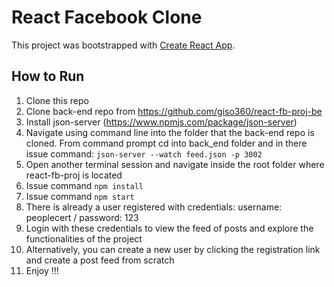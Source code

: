 # React Facebook Clone

This project was bootstrapped with [Create React App](https://github.com/facebook/create-react-app).

## How to Run

1. Clone this repo
2. Clone back-end repo from https://github.com/giso360/react-fb-proj-be
3. Install json-server (https://www.npmjs.com/package/json-server)
4. Navigate using command line into the folder that the back-end repo is cloned. From command prompt cd into back_end folder and in there issue command: `json-server --watch feed.json -p 3002`
5. Open another terminal session and navigate inside the root folder where react-fb-proj is located 
6. Issue command `npm install`
7. Issue command `npm start`
8. There is already a user registered with credentials: username: peoplecert / password: 123
9. Login with these credentials to view the feed of posts and explore the functionalities of the project
10. Alternatively, you can create a new user by clicking the registration link and create a post feed from scratch
11. Enjoy !!!

​
